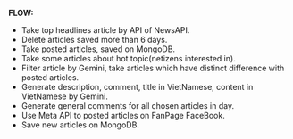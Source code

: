 **FLOW:**
- Take top headlines article by API of NewsAPI.
- Delete articles saved more than 6 days.
- Take posted articles, saved on MongoDB.
- Take some articles about hot topic(netizens interested in).
- Filter article by Gemini, take articles which have distinct difference with posted articles.
- Generate description, comment, title in VietNamese, content in VietNamese by Gemini.
- Generate general comments for all chosen articles in day.
- Use Meta API to posted articles on FanPage FaceBook.
- Save new articles on MongoDB.
